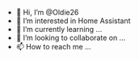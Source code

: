 - 👋 Hi, I’m @Oldie26
- 👀 I’m interested in Home Assistant
- 🌱 I’m currently learning ...
- 💞️ I’m looking to collaborate on ...
- 📫 How to reach me ...

<!---
Oldie26/Oldie26 is a ✨ special ✨ repository because its `README.md` (this file) appears on your GitHub profile.
You can click the Preview link to take a look at your changes.
--->
